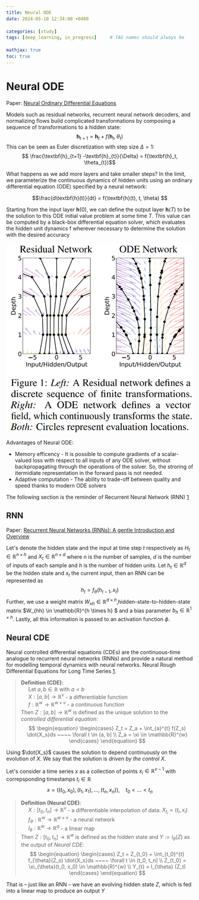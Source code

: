 ```yaml
---
title: Neural ODE
date: 2024-05-10 12:34:00 +0400 

categories: [study]
tags: [deep_learning, in_progress]     # TAG names should always be 

mathjax: true
toc: true
---
```






# Neural ODE

Paper: [Neural Ordinary Differential Equations][1]

Models such as residual networks, recurrent neural
network decoders, and normalizing flows build complicated transformations by composing a sequence of
transformations to a hidden state:
$$\textbf{h}_{t+1} = \textbf{h}_{t} + f(\textbf{h}_t, \theta_{t})$$
This can be seen as Euler discretization with step size $\Delta = 1$:
$$ \frac{\textbf{h}_{t+1} -\textbf{h}_{t}}{\Delta} = f(\textbf{h}_t, \theta_{t})$$ 

What happens as we add more layers and take smaller
steps? In the limit, we parameterize the continuous
dynamics of hidden units using an ordinary differential equation (ODE) specified by a neural network:

$$\frac{d\textbf{h}(t)}{dt} = f(\textbf{h}(t), t, \theta) $$

Starting from the input layer $\textbf{h}(0)$, we can define the output layer $\textbf{h}(T)$ to be the solution to this
ODE initial value problem at some time $T$.
This value can be computed by a black-box differential
equation solver, which evaluates the hidden unit dynamics f wherever necessary to determine the
solution with the desired accuracy

![Comparison](../assets/images/neural_ode/image.png)

Advantages of Neural ODE: 
- Memory efficency - It is possible to compute gradients of a scalar-valued loss with respect to all inputs of any ODE solver, without backpropagating through the operations of the solver. So, the stroring of itermidiate representation in the forward pass is not needed.
- Adaptive computation - The ability to trade-off between quality and speed thanks to modern ODE solvers  





 The following section is the reminder of Recurrent Neural Network (RNN) [1]

## RNN
Paper: [Recurrent Neural Networks (RNNs):
A gentle Introduction and Overview][2]

Let's denote the hidden state and the input
at time step *t* respectively as $H_t \in \mathbb{R}^{n \times h}$ and $X_t \in \mathbb{R}^{n \times d}$ where *n* is the number of samples, *d* is the number of inputs of each sample and *h* is the number of hidden units. 
Let $h_t \in \mathbb{R}^d$ be the hidden state and $x_t$ the current input, then an RNN can be represented as 
$$h_t = f_{\theta}(h_{t-1}, x_t)$$ 
 Further, we use a weight matrix $W_{xh} \in \mathbb{R}^{d \times h}$,hidden-state-to-hidden-state matrix $W_{hh} \in \mathbb{R}^{h \times h}
$ and a bias parameter $b_h \in \mathbb{R}^{1 \times h}$.
Lastly, all this information is passed to an activation function $\phi$.


## Neural CDE 


Neural controlled differential equations (CDEs) are the continuous-time analogue to recurrent
neural networks (RNNs) and provide a natural method for
modelling temporal dynamics with neural networks.
Neural Rough Differential Equations for Long Time Series [1].  



> **Definition (CDE)**:   
> $~~~~$ Let $a, b  \in \mathbb{R}$ with $a <b$   
> $~~~~$ $X: [a, b] \rightarrow \mathbb{R}^v$ - a differentiable function   
> $~~~~$ $f: \mathbb{R}^w \rightarrow  \mathbb{R}^{w \times v}$ - a continuous function  
> Then $Z: [a, b] \rightarrow \mathbb{R}^w$ is defined as the unique solution to the *controlled differential equation*:   
> $$ 
\begin{equation}
\begin{cases}
Z_t = Z_a + \int_{a}^{t} f(Z_s) \dot{X_s}ds ~~~~ \forall t \in (a, b] \\
Z_a = \xi  \in \mathbb{R}^{w}
\end{cases}
\end{equation}
$$

Using $\dot{X_s}$ causes the solution to depend continuously on the evolution of $X$. We say that
the solution is *driven by the control X*.

Let's consider a time series $x$ as a collection of points $x_i \in \mathbb{R}^{v-1}$ with correpsponding timestamps $t_i \in \mathbb{R}$
$$x = ((t_0, x_0), (t_1, x_1), \dots, (t_n, x_n)), ~~~~ t_0 < \dots < t_n$$   

> **Definition (Neural CDE)**:   
> $~~~~$ $X: [t_0, t_n] \rightarrow \mathbb{R}^v$ - a differentiable interpolation of data: $X_{t_i} = (t_i, x_i)$   
> $~~~~$ $f_{\theta}: \mathbb{R}^w \rightarrow  \mathbb{R}^{w \times v}$ - a neural network   
> $~~~~$ $l_{\theta}: \mathbb{R}^w \rightarrow  \mathbb{R}^{q}$ - a linear map  
> Then $Z: [t_0, t_n] \rightarrow \mathbb{R}^w$ is defined as the hidden state and $Y := l_{\theta}(Z)$  as the output of *Neural CDE*:   
> $$ 
\begin{equation}
\begin{cases}
Z_t = Z_{t_0} + \int_{t_0}^{t} f_{\theta}(Z_s) \dot{X_s}ds ~~~~ \forall t \in (t_0, t_n] \\
Z_{t_0} = \xi_{\theta}(t_0, x_0)  \in \mathbb{R}^{w} \\
Y_{t} = l_{\theta} (Z_t)
\end{cases}
\end{equation}
$$

That is – just like an RNN – we have an evolving hidden
state *Z*, which is fed into a linear map to produce an output
*Y*



[1]: https://arxiv.org/abs/1806.07366
[2]: https://arxiv.org/pdf/1912.05911